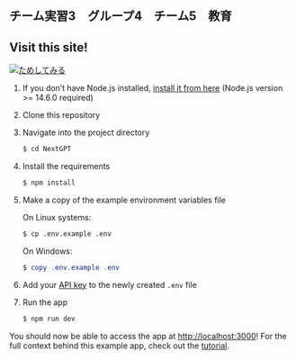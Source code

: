 ## チーム実習3　グループ4　チーム5　教育

## Visit this site!

[![ためしてみる](https://github.com/Shiryu-Toujima-1f10210346/NextGPT/assets/85663022/f9337d7d-344e-480c-99ed-b3a0c9d5f500)
](https://next-gpt-ecru.vercel.app/)

1. If you don’t have Node.js installed, [install it from here](https://nodejs.org/en/) (Node.js version >= 14.6.0 required)

2. Clone this repository

3. Navigate into the project directory

   ```bash
   $ cd NextGPT
   ```

4. Install the requirements

   ```bash
   $ npm install
   ```

5. Make a copy of the example environment variables file

   On Linux systems: 
   ```bash
   $ cp .env.example .env
   ```
   On Windows:
   ```powershell
   $ copy .env.example .env
   ```
6. Add your [API key](https://platform.openai.com/account/api-keys) to the newly created `.env` file

7. Run the app

   ```bash
   $ npm run dev
   ```

You should now be able to access the app at [http://localhost:3000](http://localhost:3000)! For the full context behind this example app, check out the [tutorial](https://platform.openai.com/docs/quickstart).
